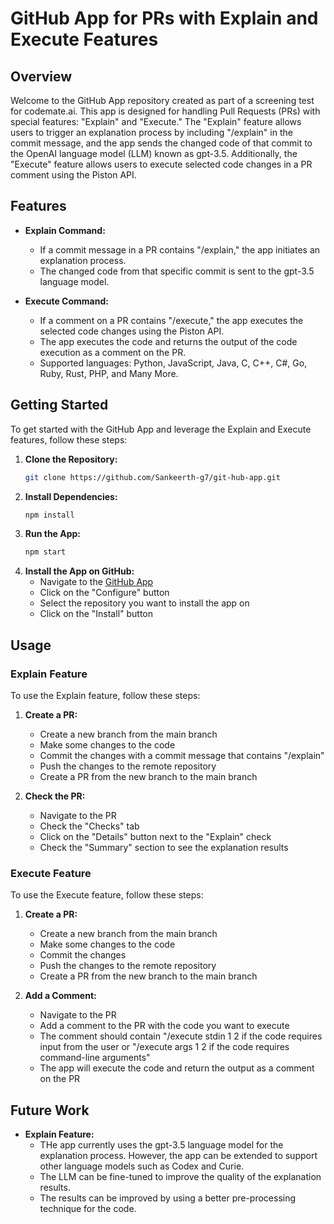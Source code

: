 # GitHub App for PRs with Explain and Execute Features

## Overview

Welcome to the GitHub App repository created as part of a screening test for codemate.ai. This app is designed for handling Pull Requests (PRs) with special features: "Explain" and "Execute." The "Explain" feature allows users to trigger an explanation process by including "/explain" in the commit message, and the app sends the changed code of that commit to the OpenAI language model (LLM) known as gpt-3.5. Additionally, the "Execute" feature allows users to execute selected code changes in a PR comment using the Piston API.

## Features

- **Explain Command:**
  - If a commit message in a PR contains "/explain," the app initiates an explanation process.
  - The changed code from that specific commit is sent to the gpt-3.5 language model.


- **Execute Command:**
  - If a comment on a PR contains "/execute," the app executes the selected code changes using the Piston API.
  - The app executes the code and returns the output of the code execution as a comment on the PR.
  - Supported languages: Python, JavaScript, Java, C, C++, C#, Go, Ruby, Rust, PHP, and Many More.

## Getting Started

To get started with the GitHub App and leverage the Explain and Execute features, follow these steps:

1. **Clone the Repository:**
   ```bash
   git clone https://github.com/Sankeerth-g7/git-hub-app.git
    ```
2. **Install Dependencies:**
    ```bash
    npm install
    ```
3. **Run the App:**
    ```bash
    npm start
    ```
4. **Install the App on GitHub:**
    - Navigate to the [GitHub App]("https://github.com/apps/myappmate")
    - Click on the "Configure" button
    - Select the repository you want to install the app on
    - Click on the "Install" button

## Usage

### Explain Feature

To use the Explain feature, follow these steps:

1. **Create a PR:**
   - Create a new branch from the main branch
   - Make some changes to the code
   - Commit the changes with a commit message that contains "/explain"
   - Push the changes to the remote repository
   - Create a PR from the new branch to the main branch

2. **Check the PR:**
    - Navigate to the PR
    - Check the "Checks" tab
    - Click on the "Details" button next to the "Explain" check
    - Check the "Summary" section to see the explanation results

### Execute Feature

To use the Execute feature, follow these steps:

1. **Create a PR:**
   - Create a new branch from the main branch
   - Make some changes to the code
   - Commit the changes
   - Push the changes to the remote repository
   - Create a PR from the new branch to the main branch

2. **Add a Comment:**
    - Navigate to the PR
    - Add a comment to the PR with the code you want to execute
    - The comment should contain "/execute stdin 1 2 if the code requires input from the user or "/execute args 1 2 if the code requires command-line arguments"
    - The app will execute the code and return the output as a comment on the PR

## Future Work

- **Explain Feature:**
  - THe app currently uses the gpt-3.5 language model for the explanation process. However, the app can be extended to support other language models such as Codex and Curie.
  - The LLM can be fine-tuned to improve the quality of the explanation results.
  - The results can be improved by using a better pre-processing technique for the code.
